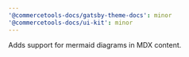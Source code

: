```yaml
---
'@commercetools-docs/gatsby-theme-docs': minor
'@commercetools-docs/ui-kit': minor
---
```


Adds support for mermaid diagrams in MDX content.
